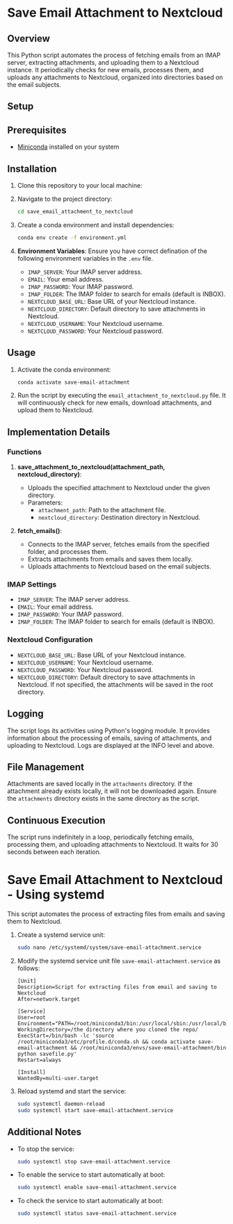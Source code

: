 # Save Email Attachment to Nextcloud 

## Overview
This Python script automates the process of fetching emails from an IMAP server, extracting attachments, and uploading them to a Nextcloud instance. It periodically checks for new emails, processes them, and uploads any attachments to Nextcloud, organized into directories based on the email subjects.

## Setup

## Prerequisites

- [Miniconda](https://docs.conda.io/en/latest/miniconda.html) installed on your system

## Installation

1. Clone this repository to your local machine:

2. Navigate to the project directory:

    ```bash
    cd save_email_attachment_to_nextcloud
    ```

3. Create a conda environment and install dependencies:

    ```bash
    conda env create -f environment.yml
    ```

4. **Environment Variables**: Ensure you have correct defination of the following environment variables in the `.env` file. 
    - `IMAP_SERVER`: Your IMAP server address.
    - `EMAIL`: Your email address.
    - `IMAP_PASSWORD`: Your IMAP password.
    - `IMAP_FOLDER`: The IMAP folder to search for emails (default is INBOX).
    - `NEXTCLOUD_BASE_URL`: Base URL of your Nextcloud instance.
    - `NEXTCLOUD_DIRECTORY`: Default directory to save attachments in Nextcloud.
    - `NEXTCLOUD_USERNAME`: Your Nextcloud username.
    - `NEXTCLOUD_PASSWORD`: Your Nextcloud password.


## Usage

1. Activate the conda environment:
    ```bash
    conda activate save-email-attachment
    ```
2. Run the script by executing the `email_attachment_to_nextcloud.py` file. It will continuously check for new emails, download attachments, and upload them to Nextcloud.

## Implementation Details
### Functions
1. **save_attachment_to_nextcloud(attachment_path, nextcloud_directory)**:
    - Uploads the specified attachment to Nextcloud under the given directory.
    - Parameters:
        - `attachment_path`: Path to the attachment file.
        - `nextcloud_directory`: Destination directory in Nextcloud.
    
2. **fetch_emails()**:
    - Connects to the IMAP server, fetches emails from the specified folder, and processes them.
    - Extracts attachments from emails and saves them locally.
    - Uploads attachments to Nextcloud based on the email subjects.
    
### IMAP Settings
- `IMAP_SERVER`: The IMAP server address.
- `EMAIL`: Your email address.
- `IMAP_PASSWORD`: Your IMAP password.
- `IMAP_FOLDER`: The IMAP folder to search for emails (default is INBOX).

### Nextcloud Configuration
- `NEXTCLOUD_BASE_URL`: Base URL of your Nextcloud instance.
- `NEXTCLOUD_USERNAME`: Your Nextcloud username.
- `NEXTCLOUD_PASSWORD`: Your Nextcloud password.
- `NEXTCLOUD_DIRECTORY`: Default directory to save attachments in Nextcloud. If not specified, the attachments will be saved in the root directory.

## Logging
The script logs its activities using Python's logging module. It provides information about the processing of emails, saving of attachments, and uploading to Nextcloud. Logs are displayed at the INFO level and above.

## File Management
Attachments are saved locally in the `attachments` directory. If the attachment already exists locally, it will not be downloaded again. Ensure the `attachments` directory exists in the same directory as the script.

## Continuous Execution
The script runs indefinitely in a loop, periodically fetching emails, processing them, and uploading attachments to Nextcloud. It waits for 30 seconds between each iteration.

# Save Email Attachment to Nextcloud - Using systemd

This script automates the process of extracting files from emails and saving them to Nextcloud.

1. Create a systemd service unit: 

    ```bash
    sudo nano /etc/systemd/system/save-email-attachment.service
    ```

2. Modify the systemd service unit file `save-email-attachment.service` as follows:

    ```plaintext
    [Unit]
    Description=Script for extracting files from email and saving to Nextcloud
    After=network.target

    [Service]
    User=root
    Environment="PATH=/root/miniconda3/bin:/usr/local/sbin:/usr/local/bin:/usr/sbin:/usr/bin:/sbin:/bin"
    WorkingDirectory=/the directory where you cloned the repo/
    ExecStart=/bin/bash -lc 'source /root/miniconda3/etc/profile.d/conda.sh && conda activate save-email-attachment && /root/miniconda3/envs/save-email-attachment/bin python savefile.py'
    Restart=always

    [Install]
    WantedBy=multi-user.target
    ```

3. Reload systemd and start the service:

    ```bash
    sudo systemctl daemon-reload
    sudo systemctl start save-email-attachment.service
    ```

## Additional Notes

- To stop the service:

    ```bash
    sudo systemctl stop save-email-attachment.service
    ```

- To enable the service to start automatically at boot:

    ```bash
    sudo systemctl enable save-email-attachment.service
    ```

- To check the service to start automatically at boot:

    ```bash
    sudo systemctl status save-email-attachment.service
    ```
